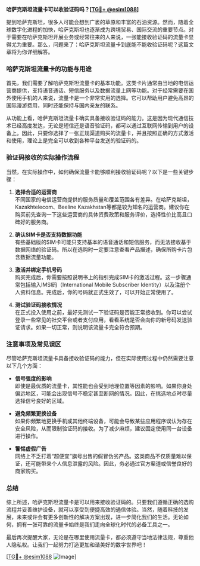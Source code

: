 **哈萨克斯坦流量卡可以收验证码吗？[[TG💪+ @esim1088](https://t.me/s/esim1088)]**

提到哈萨克斯坦，很多人可能会想到广袤的草原和丰富的石油资源。然而，随着全球数字化进程的加快，哈萨克斯坦也逐渐成为跨境贸易、国际交流的重要节点。对于需要在哈萨克斯坦开展业务或经常往来的人来说，一张能接收验证码的流量卡显得尤为重要。那么，问题来了：哈萨克斯坦流量卡到底能不能收验证码呢？这篇文章将为你详细解答。

### 哈萨克斯坦流量卡的功能与用途

首先，我们需要了解哈萨克斯坦流量卡的基本功能。这类卡片通常由当地的电信运营商提供，支持语音通话、短信服务以及数据流量上网等功能。对于经常需要在国外使用手机的人来说，流量卡是一个非常实用的选择。它可以帮助用户避免高昂的国际漫游费用，同时还能保持与国内亲友的联系。

从功能上看，哈萨克斯坦流量卡确实具备接收验证码的能力。这是因为现代通信技术已经高度发达，无论是短信还是语音验证码，都可以通过互联网传输到用户的设备上。因此，只要你选择了一张正规渠道购买的流量卡，并且按照正确的方式激活和使用，理论上是完全可以收到各种平台发送的验证码的。

### 验证码接收的实际操作流程

当然，在实际操作中，如何确保流量卡能够顺利接收验证码呢？以下是一些关键步骤：

1. **选择合适的运营商**  
   不同国家的电信运营商提供的服务质量和覆盖范围各有差异。在哈萨克斯坦，Kazakhtelecom、Beeline Kazakhstan等都是较为知名的运营商。建议你在购买前先查询一下这些运营商的具体资费政策和服务评价，选择性价比高且口碑好的服务商。

2. **确认SIM卡是否支持数据功能**  
   有些基础版的SIM卡可能只支持基本的语音通话和短信服务，而无法接收基于数据网络的验证码。所以在选购时一定要注意查看产品描述，确保所购卡片包含数据流量功能。

3. **激活并绑定手机号码**  
   购买完成后，你需要按照说明书上的指引完成SIM卡的激活过程。这一步骤通常包括输入IMSI码（International Mobile Subscriber Identity）以及注册个人资料信息。完成后，你的号码就正式生效了，可以开始正常使用了。

4. **测试验证码接收情况**  
   在正式投入使用之前，最好先测试一下验证码是否能正常接收到。你可以尝试登录一些常见的社交平台或者支付应用，看看系统是否会向你的新号码发送验证请求。如果一切正常，则说明该流量卡完全符合预期。

### 注意事项及常见误区

尽管哈萨克斯坦流量卡具备接收验证码的能力，但在实际使用过程中仍然需要注意以下几个方面：

- **信号强度的影响**  
  即使是最优质的流量卡，其性能也会受到地理位置等因素的影响。如果你身处偏远地区，可能会出现信号不稳定甚至断网的情况。因此，在挑选地点时尽量选择信号良好的区域。

- **避免频繁更换设备**  
  如果你频繁地更换手机或其他终端设备，可能会导致某些应用程序误认为存在安全风险，从而限制验证码的接收。为了减少麻烦，建议固定使用同一台设备进行操作。

- **警惕虚假广告**  
  网络上不乏打着“超便宜”旗号出售的假冒伪劣产品。这类商品不仅质量难以保证，还可能带来个人信息泄露的风险。因此，务必通过官方渠道或信誉良好的商家购买。

### 总结

综上所述，哈萨克斯坦流量卡是可以用来接收验证码的。只要我们遵循正确的选购流程并妥善维护设备，就可以享受到便捷高效的通信体验。当然，随着科技的发展，未来或许会有更多创新性的解决方案出现，进一步简化我们的生活。无论如何，拥有一张可靠的流量卡始终是我们走向全球化时代的必备工具之一。

最后再次提醒大家，无论是在哪里使用流量卡，都必须遵守当地法律法规，尊重他人隐私权。让我们一起努力打造更加和谐美好的数字世界吧！

[[TG💪+ @esim1088](https://t.me/s/esim1088) ![Image](https://i.postimg.cc/4NQfJmqS/Snipaste-2025-05-13-00-14-12.png)]